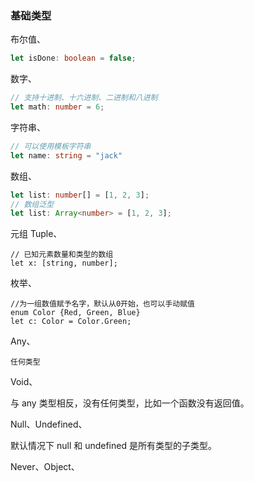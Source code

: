 ### 基础类型

布尔值、
```ts
let isDone: boolean = false;
```

数字、
```ts
// 支持十进制、十六进制、二进制和八进制
let math: number = 6;
```

字符串、
```ts
// 可以使用模板字符串
let name: string = "jack"
```

数组、
```ts
let list: number[] = [1, 2, 3];
// 数组泛型
let list: Array<number> = [1, 2, 3];
```

元组 Tuple、
```
// 已知元素数量和类型的数组
let x: [string, number];
```

枚举、
```
//为一组数值赋予名字，默认从0开始，也可以手动赋值
enum Color {Red, Green, Blue}
let c: Color = Color.Green;
```

Any、

`任何类型`

Void、

与 any 类型相反，没有任何类型，比如一个函数没有返回值。

Null、Undefined、

默认情况下 null 和 undefined 是所有类型的子类型。

Never、Object、